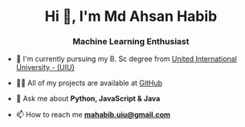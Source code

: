 <h1 align="center">Hi 👋, I'm Md Ahsan Habib</h1>
<h3 align="center">Machine Learning Enthusiast</h3>


- 🔭 I'm currently pursuing my B. Sc degree from [United International University - (UIU)](uiu.ac.bd)

- 👨‍💻 All of my projects are available at [GitHub](github.com/mahabib-uiu)

- 💬 Ask me about **Python, JavaScript & Java**

- 📫 How to reach me **mahabib.uiu@gmail.com**

